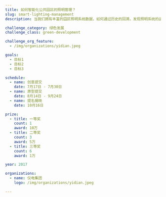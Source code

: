 ```yaml
---
title: 如何智能化公共园区的照明管理？
slug: smart-lighting-management
description: 当我们拥有丰富的园区照明系统数据，如何通过历史的回溯，发现照明系统的运行规律，达到智能管理？

challenge_category: 绿色发展
challenge_class: green-development

challenge_org_feature: 
  - /img/organizations/yidian.jpeg

goals:
  - 目标1 
  - 目标2
  - 目标3

schedule:
  - name: 创意提交
    date: 7月17日 - 7月30日
  - name: 原型提交
    date: 8月14日 - 9月24日
  - name: 提名揭晓
    date: 10月16日

prize: 
  - title: 一等奖
    count: 1
    award: 10万
  - title: 二等奖
    count: 3
    award: 5万
  - title: 三等奖
    count: 6
    award: 1万

year: 2017

organizations:
  - name: 仪电集团
    logo: /img/organizations/yidian.jpeg

---
```

